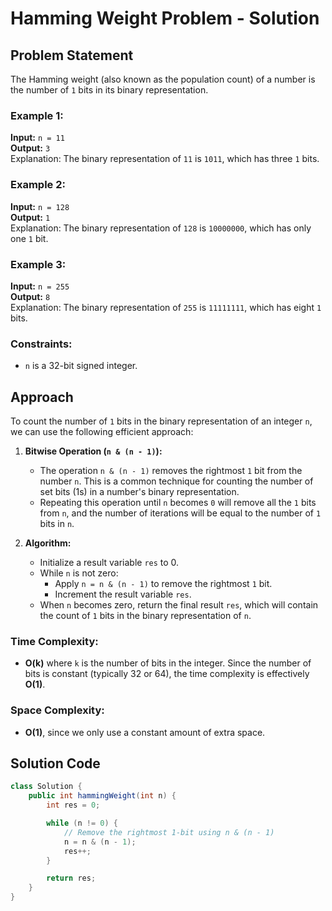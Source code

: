 # Hamming Weight Problem - Solution

## Problem Statement

The Hamming weight (also known as the population count) of a number is the number of `1` bits in its binary representation.

### Example 1:
**Input:** `n = 11`  
**Output:** `3`  
Explanation: The binary representation of `11` is `1011`, which has three `1` bits.

### Example 2:
**Input:** `n = 128`  
**Output:** `1`  
Explanation: The binary representation of `128` is `10000000`, which has only one `1` bit.

### Example 3:
**Input:** `n = 255`  
**Output:** `8`  
Explanation: The binary representation of `255` is `11111111`, which has eight `1` bits.

### Constraints:
- `n` is a 32-bit signed integer.

## Approach

To count the number of `1` bits in the binary representation of an integer `n`, we can use the following efficient approach:

1. **Bitwise Operation (`n & (n - 1)`):**
   - The operation `n & (n - 1)` removes the rightmost `1` bit from the number `n`. This is a common technique for counting the number of set bits (1s) in a number's binary representation.
   - Repeating this operation until `n` becomes `0` will remove all the `1` bits from `n`, and the number of iterations will be equal to the number of `1` bits in `n`.

2. **Algorithm:**
   - Initialize a result variable `res` to 0.
   - While `n` is not zero:
     - Apply `n = n & (n - 1)` to remove the rightmost `1` bit.
     - Increment the result variable `res`.
   - When `n` becomes zero, return the final result `res`, which will contain the count of `1` bits in the binary representation of `n`.

### Time Complexity:
- **O(k)** where `k` is the number of bits in the integer. Since the number of bits is constant (typically 32 or 64), the time complexity is effectively **O(1)**.

### Space Complexity:
- **O(1)**, since we only use a constant amount of extra space.

## Solution Code

```java
class Solution {
    public int hammingWeight(int n) {
        int res = 0;

        while (n != 0) {
            // Remove the rightmost 1-bit using n & (n - 1)
            n = n & (n - 1);
            res++;
        }

        return res;
    }
}
